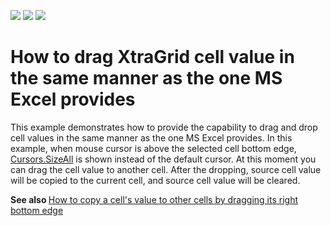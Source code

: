 <!-- default badges list -->
![](https://img.shields.io/endpoint?url=https://codecentral.devexpress.com/api/v1/VersionRange/128627945/11.1.7%2B)
[![](https://img.shields.io/badge/Open_in_DevExpress_Support_Center-FF7200?style=flat-square&logo=DevExpress&logoColor=white)](https://supportcenter.devexpress.com/ticket/details/E3533)
[![](https://img.shields.io/badge/📖_How_to_use_DevExpress_Examples-e9f6fc?style=flat-square)](https://docs.devexpress.com/GeneralInformation/403183)
<!-- default badges end -->
# How to drag XtraGrid cell value in the same manner as the one MS Excel provides


<p>This example demonstrates how to provide the capability to drag and drop cell values in the same manner as the one MS Excel provides. In this example, when mouse cursor is above the selected cell bottom edge, <a href="http://msdn.microsoft.com/en-US/library/system.windows.forms.cursors.sizeall(v=VS.80).aspx"><u>Cursors.SizeAll</u></a> is shown instead of the default cursor. At this moment you can drag the cell value to another cell. After the dropping, source cell value will be copied to the current cell, and source cell value will be cleared. </p><p><strong>See also</strong><strong> </strong><a href="https://www.devexpress.com/Support/Center/p/E2621">How to copy a cell's value to other cells by dragging its right bottom edge</a><strong><br />
</strong></p>

<br/>


